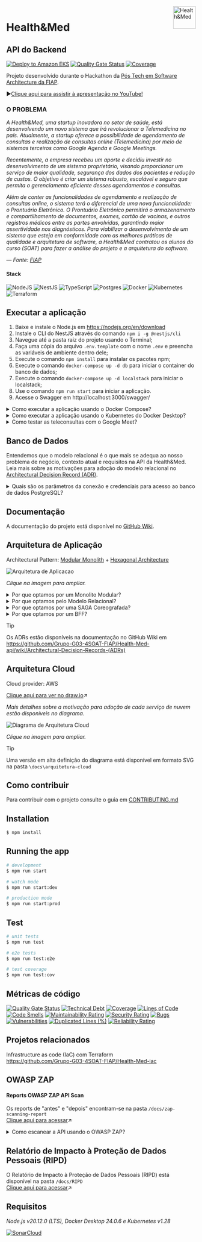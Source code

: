 <img src="https://github.com/Grupo-G03-4SOAT-FIAP/Health-Med-api/raw/main/docs/img/H-and-M-logo.png" alt="Health&Med" title="Health&Med" align="right" height="60" />

# Health&Med
## API do Backend

[![Deploy to Amazon EKS](https://github.com/Grupo-G03-4SOAT-FIAP/Health-Med-api/actions/workflows/deploy.yml/badge.svg)](https://github.com/Grupo-G03-4SOAT-FIAP/Health-Med-api/actions/workflows/deploy.yml)
[![Quality Gate Status](https://sonarcloud.io/api/project_badges/measure?project=Grupo-G03-4SOAT-FIAP_Health-Med-api&metric=alert_status)](https://sonarcloud.io/summary/new_code?id=Grupo-G03-4SOAT-FIAP_Health-Med-api)
[![Coverage](https://sonarcloud.io/api/project_badges/measure?project=Grupo-G03-4SOAT-FIAP_Health-Med-api&metric=coverage)](https://sonarcloud.io/summary/new_code?id=Grupo-G03-4SOAT-FIAP_Health-Med-api)

Projeto desenvolvido durante o Hackathon da [Pós Tech em Software Architecture da FIAP](https://postech.fiap.com.br/curso/software-architecture/).

▶️[Clique aqui para assistir à apresentação no YouTube!](https://www.youtube.com/@BOPEtechFIAP)

### O PROBLEMA

*A Health&Med, uma startup inovadora no setor de saúde, está desenvolvendo um novo sistema que irá revolucionar a Telemedicina no país. Atualmente, a startup oferece a possibilidade de agendamento de consultas e realização de consultas online (Telemedicina) por meio de sistemas terceiros como Google Agenda e Google Meetings.*

*Recentemente, a empresa recebeu um aporte e decidiu investir no desenvolvimento de um sistema proprietário, visando proporcionar um serviço de maior qualidade, segurança dos dados dos pacientes e redução de custos. O objetivo é criar um sistema robusto, escalável e seguro que permita o gerenciamento eficiente desses agendamentos e consultas.*

*Além de conter as funcionalidades de agendamento e realização de consultas online, o sistema terá o diferencial de uma nova funcionalidade: o Prontuário Eletrônico. O Prontuário Eletrônico permitirá o armazenamento e compartilhamento de documentos, exames, cartão de vacinas, e outros registros médicos entre as partes envolvidas, garantindo maior assertividade nos 
diagnósticos. Para viabilizar o desenvolvimento de um sistema que esteja em conformidade com as melhores práticas de qualidade e arquitetura de software, a Health&Med contratou os alunos do curso (SOAT) para fazer a análise do projeto e a arquitetura do software.*

*— Fonte: [FIAP](https://www.fiap.com.br/)*

#### Stack

![NodeJS](https://img.shields.io/badge/node.js-6DA55F?style=for-the-badge&logo=node.js&logoColor=white)
![NestJS](https://img.shields.io/badge/nestjs-%23E0234E.svg?style=for-the-badge&logo=nestjs&logoColor=white)
![TypeScript](https://img.shields.io/badge/typescript-%23007ACC.svg?style=for-the-badge&logo=typescript&logoColor=white)
![Postgres](https://img.shields.io/badge/postgres-%23316192.svg?style=for-the-badge&logo=postgresql&logoColor=white)
![Docker](https://img.shields.io/badge/docker-%230db7ed.svg?style=for-the-badge&logo=docker&logoColor=white)
![Kubernetes](https://img.shields.io/badge/kubernetes-%23326ce5.svg?style=for-the-badge&logo=kubernetes&logoColor=white)
![Terraform](https://img.shields.io/badge/terraform-%235835CC.svg?style=for-the-badge&logo=terraform&logoColor=white)

## Executar a aplicação

1. Baixe e instale o Node.js em https://nodejs.org/en/download
2. Instale o CLI do NestJS através do comando `npm i -g @nestjs/cli`
3. Navegue até a pasta raiz do projeto usando o Terminal;
4. Faça uma cópia do arquivo `.env.template` com o nome `.env` e preencha as variáveis de ambiente dentro dele;
5. Execute o comando `npm install` para instalar os pacotes npm;
6. Execute o comando `docker-compose up -d db` para iniciar o container do banco de dados;
7. Execute o comando `docker-compose up -d localstack` para iniciar o localstack;
8. Use o comando `npm run start` para iniciar a aplicação.
9. Acesse o Swagger em http://localhost:3000/swagger/

<details>

<summary>Como executar a aplicação usando o Docker Compose?</summary>

## Executar a aplicação usando o Docker Compose

1. Clone este repositório;
2. Navegue até a pasta raiz do projeto usando o Terminal;
3. Faça uma cópia do arquivo `.env.template` com o nome `.env` e preencha as variáveis de ambiente dentro dele;
4. Execute o comando `docker-compose up -d --build --force-recreate`
5. Acesse o Swagger em http://localhost:3000/swagger/

</details>

<details>

<summary>Como executar a aplicação usando o Kubernetes do Docker Desktop?</summary>

## Executar a aplicação usando o Kubernetes do Docker Desktop

1. Clone este repositório;
2. Navegue até a pasta raiz do projeto usando o Terminal;
3. Use o comando `docker build -t health-med-api:latest .` para gerar a imagem de container da aplicação;
4. Use o comando `kubectl apply -f k8s/development/postgres/namespace.yaml -f k8s/development/postgres/pvc-pv.yaml -f k8s/development/postgres/config.yaml -f k8s/development/postgres/secrets.yaml -f k8s/development/postgres/deployment.yaml -f k8s/development/postgres/service.yaml` para fazer deploy do banco de dados;
5. Use o comando `kubectl apply -f k8s/development/api/namespace.yaml -f k8s/development/api/config.yaml -f k8s/development/api/secrets.yaml -f k8s/development/api/deployment.yaml -f k8s/development/api/service.yaml -f k8s/development/api/hpa.yaml` para fazer deploy da aplicação;
6. Acesse o Swagger em http://localhost:3000/swagger/

> Para remover a aplicação do Kubernetes, use o comando `kubectl delete namespace rms`

#### Sobre os Secrets do Kubernetes

Em seu ambiente de desenvolvimento, por questão de segurança, abra os arquivos `/k8s/development/postgres/secrets.yaml` e `/k8s/development/api/secrets.yaml` na pasta `/k8s/development` e preencha os valores sensíveis manualmente.

> No ambiente de produção os Secrets do Kubernetes são gerenciados pelo AWS Secrets Manager.

Para mais informações visite a página [Boas práticas para secrets do Kubernetes](https://kubernetes.io/docs/concepts/security/secrets-good-practices/#avoid-sharing-secret-manifests).

</details>

<details>

<summary>Como testar as teleconsultas com o Google Meet?</summary>

## Instruções para testar as teleconsultas com o Google Meet

Para testar o agendamento de consultas com o Google Meet siga o passo a passo disponível no [Guia de início rápido do Node.js](https://developers.google.com/meet/api/guides/quickstart/nodejs) no portal Google for Developers.

### Criar projeto no Console do Google Cloud

1. Crie um projeto chamado `Health-Med` no [Console do Google Cloud](https://console.cloud.google.com/projectcreate);
2. No Console do Google Cloud, acesse [APIs e Serviços](https://console.cloud.google.com/apis/dashboard) e clique no botão **+ Ativar APIs e serviços**;
3. Procure pela Google Meet REST API na lista e clique em ATIVAR;
4. No menu do lado esquerdo da tela, clique em Credenciais;
5. Clique no botão **+ Criar credenciais** e escolha a opção "ID do cliente OAuth";
6. CLique no botão CONFIGURAR TELA DE CONSENTIMENTO e escolha opção "Externo" e clique em CRIAR;
7. Na tela "Informações do app" preencha os dados do aplicativo como nome do app, e-mail para suporte, logotipo do app, dados de contato do desenvolvedor, etc. Clique no botão SALVAR E CONTINUAR;
8. Na guia "Escopos" clique no botão ADICIONAR OU REMOVER ESCOPOS e selecione a opção `https://www.googleapis.com/auth/meetings.space.created` na lista. Clique no botão SALVAR E CONTINUAR;
9. Na guia "Usuários de teste" clique no botão **+ ADD USERS** e adicione o seu endereço de e-mail pessoal do @gmail.com. Depois clique no botão SALVAR E CONTINUAR;
10. Clique no botão VOLTAR PARA O PAINEL.

### Obter um ID do cliente OAuth 2.0

1. No menu do lado esquerdo da tela, clique em Credenciais;
2. Clique no botão **+ Criar credenciais** e escolha a opção "ID do cliente OAuth";
3. Em "Tipo de aplicativo" selecione "App para computador" e clique no botão CRIAR.
4. Anote o `ID do cliente` e a `Chave secreta do cliente` e clique no botão BAIXAR O JSON;

### Autenticação com a Conta pessoal do Google

1. Visite a página [Guia de início rápido do Node.js](https://developers.google.com/meet/api/guides/quickstart/nodejs);
2. Execute [código de amostra](https://developers.google.com/meet/api/guides/quickstart/nodejs?hl=pt-br) na sua máquina local;
> Copie o arquivo JSON que você baixou anteriormente na mesma pasta onde se encontra o arquivo `index.js`. Renomeie o arquivo JSON para `credentials.json`
3. Execute o [código de amostra](https://developers.google.com/meet/api/guides/quickstart/nodejs?hl=pt-br) usando o comando `node .`
4. Ao executar o [código de amostra](https://developers.google.com/meet/api/guides/quickstart/nodejs?hl=pt-br) será solicitado que você faça login com a sua Conta do Google pessoal;
5. Logo após, será gerado um arquivo chamado `token.json` no mesmo diretório onde se encontra o arquivo `index.js`

> O [código de amostra](https://developers.google.com/meet/api/guides/quickstart/nodejs?hl=pt-br) também está disponível no GitHub em https://github.com/googleworkspace/node-samples/blob/main/meet/quickstart/index.js

> Também é possível fazer autenticação usando Contas de Serviço ao invés de IDs do cliente OAuth 2.0, porém é necessário possuir uma conta Business (paga) do Google Workspaces com CNPJ para configurar o [domain-wide delegation](https://support.google.com/a/answer/162106?hl=en) conforme instruções disponíveis [aqui](https://medium.com/iceapple-tech-talks/integration-with-google-calendar-api-using-service-account-1471e6e102c8).

### Informe as credenciais na aplicação

1. Abra o arquivo `token.json` e copie todo o seu conteúdo;
2. Abra o arquivo `.env` e cole o conteúdo do arquivo token.json na variável de ambiente `GOOGLE_AUTHORIZED_USER_CREDS`, entre aspas simples `' '`
3. Execute a aplição.

> O token obtido no arquivo token.json vence depois de algum tempo, sendo necessário gerar outro token novamente usando o [código de amostra](https://developers.google.com/meet/api/guides/quickstart/nodejs?hl=pt-br) conforme as instruções disponíveis acima.

</details>

## Banco de Dados

Entendemos que o modelo relacional é o que mais se adequa ao nosso problema de negócio, contexto atual e requisitos na API da Health&Med. Leia mais sobre as motivações para adoção do modelo relacional no [Architectural Decision Record (ADR)](https://github.com/Grupo-G03-4SOAT-FIAP/Health-Med-api/wiki/Decis%C3%A3o-de-Arquitetura-para-Banco-de-Dados-da-Health&Med).

<details>

<summary>Quais são os parâmetros da conexão e credenciais para acesso ao banco de dados PostgreSQL?</summary>

<br>

Você pode conectar-se a instância de banco de dados PostgreSQL usando o [pgAdmin](https://www.pgadmin.org/download/), o terminal através do [psql](https://www.postgresql.org/download/), ou qualquer outra IDE ou ferramenta compatível.

> Host: localhost\
> Porta: 5432 (padrão)\
> Usuário: pguser\
> Senha: pgpwd\
> DB name: health_med

</details>

## Documentação

A documentação do projeto está disponível no [GitHub Wiki](https://github.com/Grupo-G03-4SOAT-FIAP/Health-Med-api/wiki).

## Arquitetura de Aplicação

Architectural Pattern: [Modular Monolith](https://www.milanjovanovic.tech/blog/what-is-a-modular-monolith) + [Hexagonal Architecture](https://alistair.cockburn.us/hexagonal-architecture/)

![Arquitetura de Aplicacao](./docs/arquitetura-de-aplicacao/arquitetura-de-aplicacao.png)

*Clique na imagem para ampliar.*

<details>

<summary>Por que optamos por um Monolito Modular?</summary>

## Modular Monolith

> ⚠️"Você não deve iniciar um novo projeto com microsserviços, mesmo se tiver certeza de que seu aplicativo será grande o suficiente para valer a pena." — [Martin Fowler](https://martinfowler.com/bliki/MonolithFirst.html#:~:text=you%20shouldn%27t%20start%20a%20new%20project%20with%20microservices%2C%20even%20if%20you%27re%20sure%20your%20application%20will%20be%20big%20enough%20to%20make%20it%20worthwhile.)

*Ao optar por um monolito modular temos o melhor dos dois mundos: A simplicidade e facilidade de gerenciamento de um monolito aliada a modularidade, flexibilidade e baixo acoplamento dos microsserviços. Leia mais sobre as motivações para implementação de um monolito modular em [Decisão de Arquitetura para o MVP da Health&Med](https://github.com/Grupo-G03-4SOAT-FIAP/Health-Med-api/wiki/Decis%C3%A3o-de-Arquitetura-para-o-MVP-da-Health&Med) na documentação.*

</details>

<details>

<summary>Por que optamos pelo Modelo Relacional?</summary>

## Modelo Relacional

*Entendemos que o modelo relacional é o que mais se adequa ao nosso problema de negócio, contexto atual e requisitos na API da Health&Med. Leia mais sobre as motivações para adoção do modelo relacional em [Decisão de Arquitetura para Banco de Dados da Health&Med](https://github.com/Grupo-G03-4SOAT-FIAP/Health-Med-api/wiki/Decis%C3%A3o-de-Arquitetura-para-Banco-de-Dados-da-Health&Med) na documentação.*

</details>

<details>

<summary>Por que optamos por uma SAGA Coreografada?</summary>

## SAGA Coreografada

*Devido a pequena quantidade de membros, optamos pela SAGA coreografada, conforme recomendado por Chris Richardson no livro "[Microservices Patterns](https://www.amazon.com.br/Microservice-Patterns-examples-Chris-Richardson/dp/1617294543)". Leia mais sobre as motivações para implementação de uma SAGA coreografada em [Decisão de Arquitetura para SAGA da Health&Med](https://github.com/Grupo-G03-4SOAT-FIAP/Health-Med-api/wiki/Decis%C3%A3o-de-Arquitetura-para-SAGA-da-Health&Med) na documentação.*

</details>

<details>

<summary>Por que optamos por um BFF?</summary>

## Backend for Frontend

*O API Gateway como BFF funciona como um único ponto de entrada para o(s) front-end(s), que não precisam conhecer o endereço de cada um dos serviços no backend. Outra grande vantagem é também a autenticação, realizada pelo próprio API Gateway em conjunto com o IdP Cognito da AWS. Leia mais sobre as motivações para implementação do BFF em [Decisão de Arquitetura para o BFF da Health&Med](https://github.com/Grupo-G03-4SOAT-FIAP/Health-Med-api/wiki/Decis%C3%A3o-de-Arquitetura-para-o-BFF-da-Health&Med) na documentação.*

</details>

> [!TIP]
> Os ADRs estão disponíveis na documentação no GitHub Wiki em https://github.com/Grupo-G03-4SOAT-FIAP/Health-Med-api/wiki/Architectural-Decision-Records-(ADRs)

## Arquitetura Cloud

Cloud provider: AWS

[Clique aqui para ver no draw.io](https://app.diagrams.net/?tags=%7B%7D&lightbox=1&highlight=0000ff&edit=_blank&layers=1&nav=1&title=arquitetura-cloud.drawio#R%3Cmxfile%3E%3Cdiagram%20name%3D%22P%C3%A1gina-1%22%20id%3D%22QyuDZeAoyNbm0Pvu70TN%22%3E7V1ZV9tI0%2F41PmdyYY5WS740BhLeQMIHyWQmN5xGahsNsuRoISG%2F%2FutVlrrbCyBZclBmEnBba9faVdVPDczp4tf7BCzvL2MfhgND838NzJOBYZiO4aIfeOSJjui6adCReRL4bGw1cBP8hmxQY6N54MO0cmAWx2EWLKuDXhxF0MsqYyBJ4p%2FVw2ZxWL3rEsyhNHDjgVAe%2FRb42T0ddQ1nNf4BBvN7fmd9NKbfLAA%2FmL1Jeg%2F8%2BGdpyDwdmNMkjjP62%2BLXFIZ49vi80PPO1nxbPFgCo2yXEy5GN8ePi6%2BfLhP%2Fg%2Fn%2B9Gzi%2FLwdsqs8gjBnLzz5doMGpmGc%2B%2By5syc%2BGcs4iDIyofYx%2Bh%2Fdb6oNbPTNFH86MmxhQPzsVAd0%2BRO%2BRnVA%2FOxUB3Tx8rpwf118wNKA9KlyeU24v1Z6QPS%2FeRznWRhEcFqwnoYG5wnwA0SSaRzGCRqL4gjN3vF9tgjRJx39%2BvM%2ByODNEnh4Vn8iuUFjszjKGPPrBv%2FMJh5fFbF3BtC9EnYNQgmYnD5CShB6TBiCZRrcFWcl0MuTNHiE1zClF8ejiBGX%2BPfFrzkW2iPwM7WO5kmcL8njn6N7Kb%2B9Rb%2FeepgxbkGY4QtlSfwA%2BYsODBP9d4aZ73gWhCEf9%2BEM5OT4R5hkARKtSRjM8S2yGN8RsE8hnJGLookJovkF%2BXRiamwyVHfxQXoPffZWsjhw3kZ3hb9KQ0w83sN4AbPkCR3Cvh1aLpNVpq3MEbvGz5XoGy4%2F6L4k9%2BZIY6OAKZx5cfmVTKJfmFiqRRR8d5xRkHw%2FvYzjf6x4qJt3D0NdM9cI6amPdJeh3cDkMfCQkhTFtUwFxoYSyezJaOqOypOpr6WUyJQCXYpLqRi8xP8ypTaqpp3J52hV6hWat0I9FfGM5mhnS7R762RyRTI5MplUVDLMxqjkjCQq3WDVGWRPxDHBqvElVDs5MW08FS8jVHF2W4SyBEJZukyp8UhBquaUoSvrQokyiFyRX9iFLZOnIGNj8zkS59NWzKehmE%2Fbaoz1OUlL8weRWeFsGSfZfTyPIxCerkaPqzO8OuYixnxN5vU%2FmGVPzKMBeRZXZx3%2BCrJ%2F8OnY36If%2Fy19dfKLXZp8eOLiEcY%2FJ1GAHOuAeCjP5%2F00zhMPbjjOYoogA8kcZhvmbWzRA%2FFcbaR9AkP0vI%2FV1UT9ZDTsNsjYKYoYbVFk43PXpqia0kq2oJV0XeE26bZKLY3r8JuUb8GDBI2oeWRaZzb%2BTza59I%2FKlI%2FInybpIKw9dEuT6WCqrK1Vh3VQvoRMhckC%2FEaijtYeIUiRS4N%2B%2B5jfwSSCGV6A8LUI%2Bu2v04837ySipQ8w8%2B4ZzZThBGVIQRVWUIYW5PBC5TCy4FfcQRxUjTnyoC4fxmME8qBqTBUQEc%2FWFWfrwtnrwxHr1s6CQJyeOLqmqRh%2FRv6Iq23u0F6AOxhexWnALMBdnGXxYuta34M4eiGI6JYQCEiX9LVmwS%2F8HOo4RgKpSaFRjGP0URXPgA9pg6Ksm6aoUxWybKlEuTFJltehiE8QrfGZyxAgx1cUVXm%2By7JbIlyFMYgeToXgVpXXDNexT42NvCZqhiNNI7x%2BNDIFqWQiI4yOlaMqvTEer7mwQ85G3%2B%2BgGnCUu3IskUeRPx8KRXkUIJ7EM7AaIoLEJnTJY3AeJdEtJZB5HArSVojRVnGUBE8tn01JhGMLAmEqFv22SiDcpjyMuheSjSkTzdrBMTA0fa%2BOgSPN3qfY73VIGzqk0BYRpsABKwld1%2B0ju2N6QhFwuobzgPjAAwddU%2FtKQvHIG8ZO799BMg%2BiALwrvs7TIURfFgvePpvWZ9NINi2hbKRQYZo2sSYjdXCyphyabjmnxxMxn9CUZAtLW0eVmHFUEQbDHjdlwlzZI6ZZtYnnIbuf9eLaSXHV2hJXwNhCIa%2FTE8MYWY3Ka3GLLTnveuRV8DgthbgWWbxKItVuLCKo64cSUF35LIUTYyDnU1VJoHN3p%2FbkmfpV7LrDqo3NoaWJix5F7tFQmYyihqP%2B6eO3e0NRad2ybWJaKrRwLIkWuooWTnOkkAvX7iEIs%2FvhAvpDsAwG5iQEaJkk23FuAYIFKf0r00OtrLeum8iK6xh4D3NCfcECkPtM%2BEJYGclkj3Jyn2W4rHGCJ8c48%2FxIJ6u8WYBYKjny0M2MMx9kAP3A4yn6mUfktyG2xcPHOByi9cqZYeEDY%2B8BJmiq3KNlNG%2BOQcYjmUFcQ2IQ01XYi6ZWbbpRt6Y7UFEt%2FOcWRXWHSFsfJ2o91ryM%2FYMOHlmmdWSI3D%2BSuX%2Bv0SPdsHo71V07ZY%2Fdtu3UDvWhb8FOOZpMiX3bKXmB2YtqZ0TV4ev%2F9kRVznn1fkzvx%2BzDjxk5snbcsx%2FjSsx%2FOsUD51GagciTU799pVdlrK%2F0aqnSyzMaldaxJZkqU1XsZSik1WhMWse9qepNVSumyrLk2PB%2BTZVZd5S%2BsfkTNyx2KFEkhy26OoemJoefO5ArMuuewQNY2DtuJ3NFphxj6Rf2rSzsXaOLuSKz7sqCAxXVDuSKzD7G0juuzTuuzqiLuSJTjrH0dqozdqr9XJG5w6r%2BLdipDuSKLHmN2YtqZ0S1%2FVyRJZen9X5M78fsw49pP1fE49p9rqjPFfW5orKp6mKuyOrLM3tT1Y6paj9XxB%2BgLfQzzHIr%2BDPCepsQ0PCHK5gE6O2LzXCIUMkTvZrNPxZYavjD6lLk01P5k3ixPQB66SzEVwb0WrPjix1ZH6IXOXWSJOCpdABTMKsrX%2BGBFeuOxe1cI1YpeLbjCYbGlPy6ExAb2hvPQL%2FQp16xevH6r%2BH%2BVkDjeu7fiftN%2Fa1wv%2BO0wv227Pj0GCY9hslra2JEGD%2FTbTuvYMv5757Re0Z%2F7WpWlwtv2ud1vU8gd4LPt6xm8dchzJrTwoaghV1FSdieOVPO7vac2UHOvF0m8a%2BnBv0Du3OcKeeVC8QdX%2BLRveUvy8z5hycxbREe09XlJM5e8WKL5Wevrrqtrho2pBJwq6u3HbPdBRu%2B58z2ObNhQ%2BrqcmVQB5hTDir1tnS%2FBUFiAMbl%2BqE1W2o5EuX30ZxFqO6bzQzPU2kuf3Q3skeK%2BHc1wF4Or5ei7c8JsD%2BP6NuD6dxz3docpplMkhTKNiwxWj62Ba6ij8rOWzHWc8Pyui3dydocZpdQWLefYYrGf8xKUBtOS7ltiMtLGb1GMWtaXLhxaklcns3jY3F%2F5As4tnpGU6mkVhR8n0jdKZHKl9J%2FfiLV1jef0RT3t6Ove%2B7fqYzAeCvc7%2FKi%2B71yvwLdEmaevNTrIxKtRyQIXQ445ToSu4o5fKCtcIe9w440GPlI7OKfeN5CkKaBV%2BX3qiEoKeJx1Q83XqKKV0YCMVXZRozHz7YRXVLrXOts1epbOIOPvXLdq%2BsSa4rRFPru0rpXcSlxmToSW4CsWUK%2FQKOPrS%2Bf%2Fzf%2FffH14VP28846%2Bf00ux%2Buq5bR3iv7gPdtQbrQFqS1Lj7QM24Dtq%2FpFj8RvbmiF7w7GummYL%2FrbRJS3GIvTULGY0FQDcVeFl1TqR2njp25ysjFqJ2C%2FjXLh5WVam35oJwlW9FUezPuY0f6nI%2FaqVj%2FY8nLt5V1hbyyPznB1DC0G6QdA5w10ua9FX6DVnjKl1wbW3QhXrlNKafcroz3DTHF7PFqtMvFMnCrGdZX5vsL0TmG3aBh1jUxbq7q4KVrpsoyN9bAq3ZAvOamT2y42xlYRhmobBrGuY%2BGWKfoEPGjoS1ABOb4tz4G1bUYlHfr3RZ1GocYhHK5jS428baOmyWX%2FE%2BuzjHnw%2BSxl4IuSgEBSPqDZMAej1QGYr%2Bx2B1wHPZRddShKCm3l%2Ftf3aiDtrIHdOMhDZOHvZbqopZKPTKxf5Ceaj9htMMi4I0pKa4VOqKkFNvUpv3a4iD01YGvLKT0dusrC3uHzcTPTG8X%2BWhewlRKbr%2B0YskpUuPl3PZBVy3tmnXYT3pbquoeiVXdu2a3bXFfshQsqi%2B5vaZYT0aulXi6I2E4R9FNQtXZQ18hi1XUgjNuSC%2B4b7BhgG50sbeHAme3x2FuZduVPupiaw9tB9CFtyCpHWjtoe1QK9gvIlpfRBw6zqiudbG1hy57Xb2d6oydar%2B1h74D2sZbsFMdaO2hy3mUXlQ7I6rtt%2FbQjd6P6f2YVvyY1lt7KDpp9p09%2Bs4eb76zhz7qYGcPq4dC7Q1VO4aq%2FcYetryg6jGve8zr1%2FK6LS9Z28e8lp2yns27p%2BebRurUxO2YrtEyY%2B7SV71nzPYZs2GgTt2WHYTWedOSE4M9Tudeo3uGBNFvyE7jfnE6uSXtgaw6WBLGaPPn41gVbLhnFLdRz%2FxdZX6z9o0snWV%2BXrTXFPMrIX%2FklB%2FfV4tco8fAJ5XvZFOhICEKR2D3xesOPoDau6Au7TdmJpVOrqa52hnbUu%2BT6mRNdKJFzzGIU4e4DemRR95%2Bw0q9Ka9A2rFi7Li6NmtwCpSs0XKD2IpOfLZC3IcOU2CNbJKx%2FW9zUT6Noi4Qicv4bDA%2BHrjoS%2B10QaXfzwdTczBxyL9mjBdj6CXSDCxipCm1PAvC4DeIfAxSgv8uw3w%2BDCL0G8EMm346J7PtJ8UFNB9gbfLthjjs2mf8YQF%2Bx%2Ficv6%2Bmq5PQlciFZjFWPx9XC7uBMQoxItQdGh%2FNM0JUaaT6Op%2BX%2FImX5Go5fr0qrpkW4Yej%2BTwfIq2HPwL8j5enBIRlAQJ8hTsQ%2FMIff%2BTsvdECA%2FEToCfgeVgKc8a2YocwTen7RNALyDQsYRiz2TC0M8RDIINb3q8ki6MfeUyG4wTp6KFH9d%2BEEDb5azgsj7%2Bjl2FnrJmmT3GaxvLMkDc7%2FYifkbzTmL10TOeFTqmJeS5KM3KEEXkBSFfziQ%2FLgiX5YRwtoB9gCjybjFNAZq16m%2Bo1S08IluA3Z0T4C3o5ElL2oFexzzkxQu%2BMf4JliEyNgtt%2F5JDIJfqJT0f6d1Gw99VXfG3019aNy4APL%2BACX%2BHYTAKAqKldUsaRZ6f83IhHVgxD7G6KtBZ64XTFJ3Q2S5hADBSIs%2BKUPU2K%2F0FMhhkOX1NPghizFVhg%2BxndpUv1bG%2Bb%2F9P1gl%2FI8On0mrIHFQ2OjmNo13AepFTJYXHBU56gk2BEqIKfeA6RVkZTk1CVx2hDpg6v9PHCXfs8PecMdUJW6i9RBxveQ1RgN8XtqJDeQC%2BB2EtEVGVbAanm%2BOimpTfDU0%2FeAx3tk5ciLJDil8AUOXmEZABkCXikLJvye%2BYLQG6UPAYenHgeMqcZpS1I03wR0IelRyVxCPkDnk8ui8nwg8edZ4MoDJikJRUdVzQuJs86e7CSN%2Fw4jzqJ09Eb4mBK%2BTEERwL5RFnV7lfdOFblpcAlEpAB1V6iqkKw6pk8OxGzCHyfeDg4V38GFkGIvY%2BLnCnzKfIdY%2FJ9xetsyllcVQZyb1Gz9CLUWC4QU1UQWo5b5HJqBzJTQJIU6iEEKZpcOl0K3SCGHvsCmvJYX0DTVgFNk8s%2BYyRCbo11WYwtRZ1nHQkCNYaiHBMgzrkgnj3uYBdwBwvduG%2F038elpwy%2FuFPr7OxMbbxrAvudTI6dY1dUM01JqCmYWlcRlzEKAOCyhGKz%2FHoZXQNfOm4lOvPHd4riWvVQGkUZkvk4wGZoakRcs10O%2F8MAj83as4ivcjJ0ox0FtuqKUY4v86%2FWxJe7yxNqHabgiTVEMDrFFK5i8fgIArRYD8Igw8%2FxHTsSIt8oPA3JsOiWc3o8GQjIxGqHRPS3BPejuFRb8CAFOhDPFI4UBfdqj8StwSFRk04uxexJpyj9MTtIOrlgvCfddmjxLpDOVkgdCVVTGOD3IIM%2FQR9ZO5TIWrF2fhuRNbAMbueMRZs0l2Nd3LrgKGAx9htjkwvEV9Hxixj46AeiE95YmvTi24tvF8UXUoa9DRG73t4RZsUp6f1K8sostybKLfds79yadKOnsnVNareGXK5%2BHBm%2BaBrPowCXYfRq%2BSDU8smJaVnTN6OWPcaeDephJCed86j4%2FQ8jIdJ9Nax1Sg07ihgFLyu5PrkZFNVXSF6zeQJv%2Fu9Crn26RP5K704fjN6ejg1b3bjuj9TbiZ82Gr4S0n6Go%2B%2BGVCECfr9Epm%2Bv%2F%2FE%2FTufhUwRvrp9m%2F7rT73YBdX4YGnsPyplXC2zP22gdS%2BbJTvI1knxSHC1ncXt92019%2B8bCFwnm0FvbbFDpOkK2x2zbSVYgOH6bnPUSeiAS%2BsZWsj%2FBrEHhdPn%2BPS6cmtGycMprHLIX9yyJIwXibi%2BjnZTRN2ZFyX7pGeHQ5kR1rFndsqOOnL5TbA7rJfYgJPaNWdWUMuotb2fYYMzBlnHuTUORr2sq7KCWXbkbSy%2B7vez2sls1uQIU03jHRjKNiS1vqFWOMZHA%2F2UeZsFw8h39eoKmQ5uG%2BfYw%2F7N4bs0urt3C1ezgznGhuGlMX8uZPuI3PMe34Petf3frsflt0G6YPKDIY9WWoolXUwB5au6Tuzc%2FP%2F90DUldVwIp3ERvYw7DxvR5qFplW6salr3modSyLS%2FmetnuZbuX7eev98TdLa3Ltm60g%2B35wurMPSSZx8yP3ppkdluDrdv43JL%2Ff7WC8O69%2FVq8fQqK3uQuuLHgAxg7gqI3pifGW1ERMVjhHYg8gpFFcLeAT2DEIEN20wcV7DZ8HEHOwphziv10BPIrmGHYMwKzhTG%2BCFw59yFS8ivwh3EUPtHvsRMyCwoIujlyS6IsSNg3IMQw5%2Bii6TKOAnwz9IjbIAXVkImF58OES5sROL2YPhJ%2BSxhkYIEevZgOZG0Q9TH0nU3ejb5LvGbW6Nsi3Rfc5QzUjMOnkSlF0gD4GwwYWp8Cpe%2BlL0f32kyBd4%2BvTlEmr6HPcNqSgp4ESX6eM4BH%2BkrkAR8Dj0gxRkBET4Wn6OLsK%2Fp3iH%2BDALfI1M4IcGCUYfJpX1PoyyRcACLcjFU89kCErzh%2F0X%2FRnM%2BClLAWeUoGSImGPfJ4L4PGRH8%2FXmI6czg%2B9oTePXiEBWWTYJnFSEfMCOAimYrjMk1P2JMSlsGU5WB%2BHOeSoX6%2B9BHXo%2B8Jj53C6L54xDzNCwBEMmE0KkS%2FXM%2BTRALjTESD1LCRX9ALZsTDp%2Bc6nHYOET3wYjpMEg9vbPWyPCFzCj2iSAhjejF23Aztr8nJ9btCxDmYIFZuEX1tL8cyKT07ASl8H2Qf8jv0y7fggcJVZiAk00VUzSJGNrx0JhNjCvCZMZFIuSwiCY3D1VwvYp%2BiVGJfwMNMGu4IR7gGL1A%2BdR2oK%2Fp5R3EIF8XjrtQw%2FkQgNk%2BeInQCCRAqECiREQFVeQPJjzx4ZL%2FSA%2BkXZC7vcu8BN7Shb39jlpknRTJM8BlnIVWIhEav430MlU3gWEsMf0fG0k0czZQ4HaGTdYd3bfFz%2BKQcrSOD4FT1sI2vdHxcsQjXUu5eU0U2R%2BMjuynnRw5ubjCQvaNdi6PNdk%2FiGb5F83ubkNltkPdGjkMAWsvsp6sKKewjw9hjaH0s52OnmE4zNDmkhLjPyR5WTO2N5WS9FbPyvOxtk0XFY16nyPEIW14665ouiWaLIbYOdLzZWN25Ne7G9WFH4m66JnsHN%2FcBDP1eIfcKuYsKOaXc2WTleDV8qXLi95vBlPdf3fT7rg5FPJ3JRNdHb0c8m3SOdLEVsOW0noGUhVMR5yHbsDTwX%2B7zYGYRGl7boUZLIY5N0wgP6f9Cgshx9F9OA%2FOrGDwLoTK7PZXjZkmcwTnceDcCO46%2FzcCPnAQHT05iHNTto0Q1b9XWJXgNVYLM1Myi5UeZlfU6OsJtxost8fIqsNqbm4MwN2%2Bs5MUn%2FOnfNbkiF9vWqsJq%2BzU6prxoI4m%2BXkYPQkbf2IrtAT6x0BlOX96mtP1ZoyZ2ZB9Vhbb9jUk6h%2BhvCxLf%2BSMg8TcWs21v69Et%2BEHdbLk3%2BZ%2FRJuF1PFFY064wxeigilo7H3HnoHidIa%2BcEaXrdwIH8Q1gl6335PbnyfXT2RnH%2BNTRbef4zTjGBF3jJxb4W6NBd9gYsYZeRdjUcdsOmzpam44P%2F%2F3fqmO8zfGpmMUugMC%2Bsj%2FUqGO5aB4VlS0jKdTurWJvFQ91Onur%2BAyEcyLsTdpDbn1Wdbotm0NFil9VLV5t%2BzQCC0y36C7FP%2BgeHpLByzM0Y4oUH60av6R5QT%2Fw6AYn9PcKeAHbqLQhy1h0RsBjbNPEfZwgtkj2mCYsuPjPzxTaQidAW1XPq2pJVmSlG%2BBUfSdO5Tvs3%2Bcg8U9ysi9uEWP2KbaB8YRzsSXqZ5w84G4z6aDYxeFDvGeGbOLADgjZMEb3R4VDXIkdkd0odPcDYdwMLpZsH1vYBFMmdJLfavLakBoSqzLXIwVLGs2lrRV9RW8%2B9dmw3r3ppHuTRk3uA0Fr%2FeomEN3m8c%2F2nJt2OgEo1%2Fpvdanv1t7Q%2FpU8IQfBN7kRRJ%2BT3dc3wWIZYpfhU8z2ZdBttDcsq0y3z1LvAQ4XIAjJfkj8RcTOEN1idjTxQUqeMC6jC6JZnCwA3cL%2BI2e%2FMO8lzemWfOpP43EP75vHl8rJTHp5WmySjqued19XV7vm0wVvGX3WikK7sntiqDzmOtyTfz88%2FW%2Bh%2FU4f7q5uXMs2rpa%2Fn4ayv3zzf71z0jsn3XROfjTpnFhGVUL3urvNg%2F%2Bc%2Fh3%2Fc3Gdacl38%2FO1vhhOhn0d3SELZ19H13AdnbjdonV5VbSiUriNPNBUIBiRmCUHDtY%2BujzuWd0lsQ6GaFBFDZpBGgQlUCGFh1ou3tAu4nnaR58acPEEA6K7isi9MvxUi383vHdzJzv%2B7g7%2FPs%2BW%2F3wxp%2BHF0GhzcStU8BUL2mdV8HVgT%2FXrVrdOa3lsJUfIezP3yREvCnf8YQzBzVRHGMJqhSG6S9yNNCsTd5PP3hHayiUrF8ip8HuM6ENZRJyeOLqmvZlFREi5c4%2BLfGuP1RVKEXW6Y493LjXsXA3%2BzgZ5UxC0Izq75c7UnaPtJpKVSbvJAHaEtIruX30pwOHY4jcWbW%2B0FECM3hmjPW6BVQonj961pHj1itrtQlJ%2Fk0LdqnhrD3qQUydJgmtLiwOYdlxd%2BQoPlNw9yxa4jIGWrBiFXnLFNsWzvYKT5GWXEAeeDAhQuaIGFv2DFNQDD%2FhmMISlZL4Y6aWQOAl4pHFiDpFdrb19H8dzUpRwCQlu9PXpzZcBq9fFZQQEo3oWJ0gjQp%2Bg7cJfiKdwBBl%2F%2FSPH5y5jWqVQjTpj2PglKe0l32LMfDJIqnKXrIaXfFVGRCdI9wHu60aGjAiSoaKCAf%2F9cDXh88Ei4gSXn9RaqgPhO4J%2Br8PyxuKxKrqgyONoTsgdyVASezBNC5jrl5APpCkF5Y68JI5K1R10jlP4H6nHiPlhFF99w6wC8ki0cwD%2BMohKHRh%2B02fPycPD%2F3IfzRifvyVMaO2It6nFAZ4WUnANowrxKDQ%2FUgESr%2FEJT5cgqujS0Y88JpQA3sOcaM2hRw3ohDw3Mo4gpBdgR3KK0dYSBUY4vXKVvDXe7WjLrbaDxdeGM%2F%2BVILkvYJTipJog%2Fcv8DpOr3OVATcCIdn0gR6xelzPlcAESepXVRNDcEakDwWyFeKfg0HwhVBdRdG52kQ0483ucNkxhHuXSZnnEm2WwKqsFJA4F4qr74QL6Q0FEZ2A1x2AXMWcY5QtZvnn5eLC6IoweAzAMy3Vd5Fda1lUoHloaRk8%2FIwJ8c8naW%2BRpSUmWK9DW4ug3OdVL0q3BTNlEcV25QQWyPgU506XTgql253MVcdVcjp%2BjQuAhfko8fUpuL1s7nI0NEFkZXYTGLGm%2BCLaIXjeEYQqIxQJenNCtDeGcTveM99%2BId6bds2ilJgi5KyGCB2JB9EokobZNxgBcLPGNM8p0SbBJ4WxsbCGl4NexVVE8WUmrr7LpzyByX1BZ6%2FrRlqq1FIFcZZ9eR69hBbkGq8WQHP%2FzyWUf4DmQAM8bq9gKfLwRM3u6RR7FLfCwRS5VcDUouysR5Phn%2B0Sxvr3%2Bx%2F84nYdPEby5fpr9606%2F20NdllyyuV9YSa%2F2C%2FYi3Yt090R6jhnUxwy6xw3qql2W%2BxVeUy28ReuyXlgPQljfGBg9baLXoKTKLd%2FGewQHVouqvOFIsT4jTvNq8YUmmCwF2eLMJ%2Bs2ULSeJHvulL0nWbvILKFrxsl4HhTNMyl%2BfbS68neY4HO%2BJDlpoEouHeWPeJWLV74Jvk4QzYNV%2BAXwgDCIacNcL0%2FSUjfUmlb024KceCk5ZEyNg19sYSjHNoWZ%2FhJTaAJAe22ipXsAi%2FaMlATpai5XfVXTQbFn8AtMEoCjXwMa6kK8ma4wD9hBtPnntsBqCyvot16wbgpraNPkG3G3Fqxzk1u%2FgminHqq7W6vXNMZS5GE3ApHuvwJGSV5FQ5IeXrRFd62fzs54v2%2BsvGhP8KJSnZHTtgtstLMD5%2FDrjDYalK4VGjkMQ6SuQiO1cZeM6Wb4vE2GVam61rXJrmo027KPR9YuDjg62HXG%2Bnh0MMoMPXxOFpDoeW7zFK1vBqpG2xLzP1tRIU9NcMfRREmaSlcC6mk16Colg8lR8Z6JXstEPsQb45tjI82sspGrqdhofGSPZU5ym2KkVjYZ7mamdl1zGTuuuGyjEYskmZyhYwuEtp3qNeijstMEAtZgfeQq15PzyfvrySUOQp2con8m1%2F%2F39fzL6Zev13hoevH564nEB3IYZ0uBQxFE2R6gKUurziJlNzy0Ior36DlxmY2s9BqlbymkVYkJ1Rhi5Ugi6zSk5WkkuviBlM4VmVH67yWacjly%2BTe2liyASM591I70F0f3aqp72UbiZqhq7UjVUVNUdSWq0rCsNPFbjWiJJDva010suqYdn54ZKgP6O0%2Fg0TzI7vO7Ww9XoasMZy10W60Ni6IiBULbXuEprZZ35%2B9tsbirFebWdXvgs5mFoWyGR652pJX%2BVBeCY0tXfcuvT99XMtHPXX4ORXhBlymcs11PcKx6N8ZsJF5JC12RmlE0do4lOoKZxO%2FbFxjrAmzrFh5VzUMOP1mnpjq3wFDpPuWiYx7Gd3UZNEewZ64uJ4osV9aLfKx%2BczZuVS%2FWEkSrsqEPoDvzVOHfkefCu9mrtKa7o9LsGA6vIWOnvyRB%2FvxdQNVM%2Bb72HonlhvT4WQJw6UGe5UkFz3eVkB%2BszcejE3l1vrhPq5SrH7C69t0S9a8vWHjRzKwvEujMQ3aCaXD9DO5Vgd2uAat1mZ6j55ieVOmM1%2BdknwMOFLP%2BLMtliMWbVIAsQxAVux3hL%2Bjlyn1QZZYDpf1AYJnEj%2BqKnKtrxp6s%2FEYPg7TCraQ9TMHUN4hJE5Iffn0NSYNbbT4TggKyXUiamRUKd7IAv2FENiFpsCzGsVqMqy9ezxvKG%2BZoEh6TjDwpHspi2pGnUts0ELas4r2qbAMt8OGPvNhgilbTEr%2BQXTYwwBwIE1K%2FRXjrKokzKDEK%2FuYE0Ee4wnVWIMC%2F%2FnXx%2FurkHZu7KkImvvyH8yvy8INTY%2BCitzSLW%2Fpse10G8N5Y3KqFXSSBeMdsWh6mx6LJwPuhYbHjNSXsfDxZHaOPx6MBb110%2BnWydhPe1ujGW9n9U0MwxTbkYIqy0ZDBO0u%2BxjNRZjFHch5kvyA9eCFZcUFHZl1r8xe1pkAfxGu%2F3FvVR4rsrzqb3DGHlTPcpoRZlQ1UoloieR0CZAlVwJah2G2ja6q9cgWCbf1Txa9c21QJ66mZjf8bSNEB%2Bke5ziJ%2F6loxO0e2MOtjedYNy%2BaHVaLATnPTLtcMfMBd8nC7M6Tv%2FQnSOhhpA4N7iH7DXxFYsCxAaQM9WAbv1rsnJSu4CKJrSDZKp%2FQia3MB8qngl3AqZuGdTK2coS3Hk0r8U4n0EF5Lq7wmxo1cxz41VIxU1GuJ1XVEbeOyMaStq5VtrOxMGB0rR1W1d%2BPxmgs75Gz0%2FQ7ldYYrHEtq2sTg0kN%2BRwJ1MD0KvDjCM7AaIm4Dm9Blwuq%2B7pfgJS5HEVWT4mdqr6cOsTWFnYnWruVijUW6dEsOmtKOw5eIK3eX0SHtXPquF5AWBKQQBW9xsJJg7bjNr0FJkPf51eoyvCYE%2B4yZtd0j11mfMbJMlaOgOUW3qMpkN%2BgpyO1nPiHdQmV%2BN73TK5sOWmMC63gIKkisodCd1hWQXPLE3NIbnLgUZSKpuKxy2XcvDK0LQ3KowmC275fKhWJCBkTKS5SFZR0eG3JVB6osVyk8foIuEz8RkBJ2GWSWFvHqcmE8p%2Ftzg8WLMaJKPvaGR2Ve9WAV2CczkgQ0kfEIgxVW4%2BKOo7xVUDSjAuwx4Pidz8QT2%2FgelcliKJ4UupMiapKJvS9CAAzwDO94xgFIHBn0QGmQRf%2F5hmq%2BFNeuYr%2B05XdtSIHhv90BkvCJyDbhBb1UlhBdyaFIA7qHmBQ7RPwJ%2BPUvIT4af487q5ILr9BD09XjoKeP5kFCkMqwdNicGPkKyHN69ZW%2BGjlqwTdQgL4J6ivUVYHmXES%2FdFlfOaoKyFqC9ms0lqKcYJPGIswJomAG04xw1RNYkKwVQaUtDMtglbkkIh3GiBLBb5a7IhphCVLajNc4eyBottV8%2B774rLBbfzSruV1gtVa7ilOnq5y%2BoemhZ%2BVv9pNtWssA27NE3N3ZXgrKm8y3vElwqAvISdaIseX6Mk3xDGusCdzZxL5Cq53yup591enQ2jEcWmNfHk5vln351JYbrbB%2BtK9KamVPS3boRQx8ZG0xfnrSr%2Bu7t65PH70DWdjLgXZbEf%2Fd79Le1iWe7tV%2Fe96LW7f6fyV3yAnJcpDhOQq2V5xdU5w%2BoeSB6E4xKGq0niGwG05RtlzVpAupSmvsShOuq5bazaUpbTlNKUSTzQlSizhCIxKCSwvS6Vizbt%2FZupX1idAcFzX8QnSG3GfCdZxydxd7lJP7LFvSvNEZ%2Bt%2FzI50I8CxAnJMckSDqmQ9wTOkMjyOv%2FSyPyG9DvD9u%2BBiHuNP3mWHhA2PvASZD3XCPltG8DrkbCR6LJrOBqdgOZjYnd4qWW7116Zx1Wcb%2BgZoWq%2FV8m63It%2F1BpmUs1suOTHnG921b5IRBb1sati2mLjGCorPLnq2LjJ7RW5feurzCutgik3cg6FP33pVu2RfdKgooi2C0Yrm4ZwszkiPVvYVpfPVyZIic4LZtYniOpzcxvYmpaQEjc7nCo96vjeH7Zktc%2FvHr8en1p9Mvp3gD%2BsXn9%2BfTycUAQwdOP5x%2FOZ1%2B%2BXp9KglCYwUyz8UWfAZ0oIhFWDuUoLTNs9Ap27o5NFcGM5LDMljAvCyUzVmP8l8e6wws%2FXRs2AoR%2B2Nh6ePFAvdDxPN1S4pPZ0QJ1BPjEEDX9PHIOVIAfqq2Yje3E9tQuB5SHXG1NPIuRz4Z6ZJEAFowyobQIXkW4PZKPuvbO6DoHF4I0rQAz%2BAV07wLL7nM%2BxDDlScDDAiXZoBUk1zjal%2F4SBBD%2Fnp%2FMZmen17fnl%2B%2FG7DGTOgGMPIrPaIZngkrVk5%2B5MHjqtsvacqNXdWoVH7ss%2BpjWJxAyjcZzAm6SZCCRfHovPNTgNz0AGQvrs7%2BiPt6l2vHyTTdg8dilrwkWGYx4tAZ7V2F73rMp%2F%2Bvm5vTIbrGu7p7TslPWtyTkGnVmytBM1uA2VByR0hThFCaK9JquuAcqbXypi72RXk2uvh%2FOSUjZau4IPY0nkf0SiBLAMWxGRfV9%2F%2B7%2BfwJ%2FfgGMe7RF6TICO3%2F%2Bt%2B3L%2B9eSjvcjxogXRbeF6xFmooVPFZiI%2BltVc%2F49fqC1NBTQRoPkbAEpJdWm22mD7ZJ1vPVsytUEqPVuaybC4z0igdVB26vsr9Fu%2B2w9COxdsY2aymeaRAA8XXtROhxHemWpcvRIYkdcKxmuTv3ExWKvUBwx6%2BgbXFa7JEQrDRcBYCMoUJgcpuaGXkdKU1MxStVesAKcPFCO718ia9WlKJL%2BhPe4V1q6dE8jufYWIoE3MwQOys1pyBe2b90ZFI11u9IDiu%2FZ6%2BsXULiClyf3nzBZvzqfAf7tTWC8ow1fP2zziHKFHZDJR91gPirH1kRzJdR%2F4gTXDi12HEDSEiSQXX%2FZQVh9JnQkvvuhXqoqJ1r7rwZzDOlaJvYXmF4TrLDjDqfpIZv%2FV7SgQDVya8gHnRHmCPNPbTI8YvOuRVgSJyagJsc1AMhPJGHLXikeJmzjkEq1PTo3PrBPB5iLxaKK4Ct6KaKV%2B8hJety9A3Lqjr6hqnoz6GMwrykQxL6mMSY9Yrv3mMX4DL2cX7h9P8B%3C%2Fdiagram%3E%3C%2Fmxfile%3E)↗️

*Mais detalhes sobre a motivação para adoção de cada serviço de nuvem estão disponíveis no diagrama.*

![Diagrama de Arquitetura Cloud](./docs/arquitetura-cloud/dark/arquitetura-cloud.drawio.png?raw=true)

*Clique na imagem para ampliar.*

> [!TIP]
> Uma versão em alta definição do diagrama está disponível em formato SVG na pasta `\docs\arquitetura-cloud`

## Como contribuir

Para contribuir com o projeto consulte o guia em [CONTRIBUTING.md](CONTRIBUTING.md)

## Installation

```bash
$ npm install
```

## Running the app

```bash
# development
$ npm run start

# watch mode
$ npm run start:dev

# production mode
$ npm run start:prod
```

## Test

```bash
# unit tests
$ npm run test

# e2e tests
$ npm run test:e2e

# test coverage
$ npm run test:cov
```

## Métricas de código

[![Quality Gate Status](https://sonarcloud.io/api/project_badges/measure?project=Grupo-G03-4SOAT-FIAP_Health-Med-api&metric=alert_status)](https://sonarcloud.io/summary/new_code?id=Grupo-G03-4SOAT-FIAP_Health-Med-api)
[![Technical Debt](https://sonarcloud.io/api/project_badges/measure?project=Grupo-G03-4SOAT-FIAP_Health-Med-api&metric=sqale_index)](https://sonarcloud.io/summary/new_code?id=Grupo-G03-4SOAT-FIAP_Health-Med-api)
[![Coverage](https://sonarcloud.io/api/project_badges/measure?project=Grupo-G03-4SOAT-FIAP_Health-Med-api&metric=coverage)](https://sonarcloud.io/summary/new_code?id=Grupo-G03-4SOAT-FIAP_Health-Med-api)
[![Lines of Code](https://sonarcloud.io/api/project_badges/measure?project=Grupo-G03-4SOAT-FIAP_Health-Med-api&metric=ncloc)](https://sonarcloud.io/summary/new_code?id=Grupo-G03-4SOAT-FIAP_Health-Med-api)
[![Code Smells](https://sonarcloud.io/api/project_badges/measure?project=Grupo-G03-4SOAT-FIAP_Health-Med-api&metric=code_smells)](https://sonarcloud.io/summary/new_code?id=Grupo-G03-4SOAT-FIAP_Health-Med-api)
[![Maintainability Rating](https://sonarcloud.io/api/project_badges/measure?project=Grupo-G03-4SOAT-FIAP_Health-Med-api&metric=sqale_rating)](https://sonarcloud.io/summary/new_code?id=Grupo-G03-4SOAT-FIAP_Health-Med-api)
[![Security Rating](https://sonarcloud.io/api/project_badges/measure?project=Grupo-G03-4SOAT-FIAP_Health-Med-api&metric=security_rating)](https://sonarcloud.io/summary/new_code?id=Grupo-G03-4SOAT-FIAP_Health-Med-api)
[![Bugs](https://sonarcloud.io/api/project_badges/measure?project=Grupo-G03-4SOAT-FIAP_Health-Med-api&metric=bugs)](https://sonarcloud.io/summary/new_code?id=Grupo-G03-4SOAT-FIAP_Health-Med-api)
[![Vulnerabilities](https://sonarcloud.io/api/project_badges/measure?project=Grupo-G03-4SOAT-FIAP_Health-Med-api&metric=vulnerabilities)](https://sonarcloud.io/summary/new_code?id=Grupo-G03-4SOAT-FIAP_Health-Med-api)
[![Duplicated Lines (%)](https://sonarcloud.io/api/project_badges/measure?project=Grupo-G03-4SOAT-FIAP_Health-Med-api&metric=duplicated_lines_density)](https://sonarcloud.io/summary/new_code?id=Grupo-G03-4SOAT-FIAP_Health-Med-api)
[![Reliability Rating](https://sonarcloud.io/api/project_badges/measure?project=Grupo-G03-4SOAT-FIAP_Health-Med-api&metric=reliability_rating)](https://sonarcloud.io/summary/new_code?id=Grupo-G03-4SOAT-FIAP_Health-Med-api)

## Projetos relacionados

Infrastructure as code (IaC) com Terraform\
https://github.com/Grupo-G03-4SOAT-FIAP/Health-Med-iac

## OWASP ZAP

#### Reports OWASP ZAP API Scan
Os reports de "antes" e "depois" encontram-se na pasta `/docs/zap-scanning-report`\
[Clique aqui para acessar](https://github.com/Grupo-G03-4SOAT-FIAP/Health-Med-api/tree/main/docs/zap-scanning-report)↗️

<details>

<summary>Como escanear a API usando o OWASP ZAP?</summary>

### ZAP - API Scan

Para escanear todos os endpoints da API em busca de vulnerabilidades siga o passo a passo abaixo.

1. Execute a aplicação usando o Docker Compose;
2. Execute o comando abaixo:
```bash
docker run --name zap --network host -v $(pwd):/zap/wrk/:rw -t zaproxy/zap-stable zap-api-scan.py -t http://localhost:3000/swagger-json -f openapi -r report.html
```

> Substitua os parenteses em `$(pwd)` por chaves `${pwd}` no Windows.

O report em formato HTML será gerado no diretório atual.

[Clique aqui](https://www.zaproxy.org/docs/docker/api-scan/) para obter mais informações sobre o API Scan do ZAP.

</details>

## Relatório de Impacto à Proteção de Dados Pessoais (RIPD)

O Relatório de Impacto à Proteção de Dados Pessoais (RIPD) está disponível na pasta `/docs/RIPD`\
[Clique aqui para acessar](https://github.com/Grupo-G03-4SOAT-FIAP/Health-Med-api/tree/main/docs/RIPD)↗️

## Requisitos

*Node.js v20.12.0 (LTS), Docker Desktop 24.0.6 e Kubernetes v1.28*

[![SonarCloud](https://sonarcloud.io/images/project_badges/sonarcloud-white.svg)](https://sonarcloud.io/summary/new_code?id=Grupo-G03-4SOAT-FIAP_Health-Med-api)
